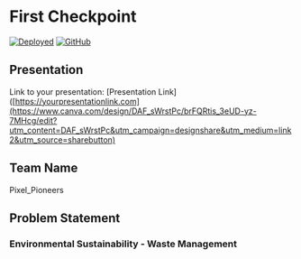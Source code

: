 # First Checkpoint

[![Deployed](https://img.shields.io/badge/Deployed%20Link-https://brang-w277.onrender.com/main-brightgreen)](https://brang-w277.onrender.com/main)
[![GitHub](https://img.shields.io/badge/GitHub-https://github.com/vivekmaurya001/First-Checkpoint--blue)](https://github.com/vivekmaurya001/First-Checkpoint-)

## Presentation
Link to your presentation: [Presentation Link]([https://yourpresentationlink.com](https://www.canva.com/design/DAF_sWrstPc/brFQRtis_3eUD-yz-7MHcg/edit?utm_content=DAF_sWrstPc&utm_campaign=designshare&utm_medium=link2&utm_source=sharebutton)

## Team Name
Pixel_Pioneers

## Problem Statement
### Environmental Sustainability - Waste Management
